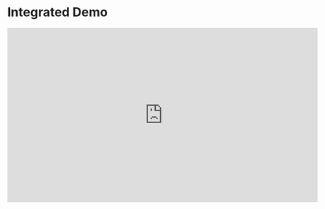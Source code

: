 # Integrated Demo

<iframe width="704" height="396" src="https://www.youtube.com/embed/Jn13juABN_o" title="MFI Testbed V1.0 Integrated Demo" frameborder="0" allow="accelerometer; autoplay; clipboard-write; encrypted-media; gyroscope; picture-in-picture; web-share" allowfullscreen></iframe>